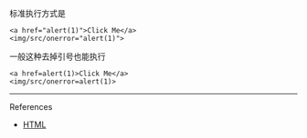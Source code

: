 标准执行方式是

```
<a href="alert(1)">Click Me</a>
<img/src/onerror="alert(1)">
```

一般这种去掉引号也能执行

```
<a href=alert(1)>Click Me</a>
<img/src/onerror=alert(1)>
```

---

References

- [HTML](https://developer.mozilla.org/en-US/docs/Web/HTML)